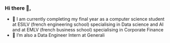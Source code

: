 ### Hi there 👋,

- 🌱 I am currently completing my final year as a computer science student at ESILV (french engineering school) specialising in Data science and AI and at EMLV (french business school) specialising in Corporate Finance
- 🔭 I’m also a Data Engineer Intern at Generali

<!--
**Magnum35puc/Magnum35puc** is a ✨ _special_ ✨ repository because its `README.md` (this file) appears on your GitHub profile.

Here are some ideas to get you started:

- 🔭 I’m currently working on ...
- 🌱 I’m currently learning ...
- 👯 I’m looking to collaborate on ...
- 🤔 I’m looking for help with ...
- 💬 Ask me about ...
- 📫 How to reach me: ...
- ⚡ Fun fact: ...
-->
